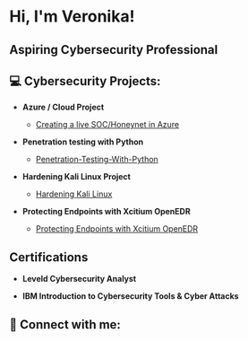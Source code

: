 <h1>Hi, I'm Veronika! </h1>

<h2> Aspiring Cybersecurity Professional <h2>
  
<h2>💻 Cybersecurity Projects:</h2>

- <b> Azure / Cloud Project </b>
  - [Creating a live SOC/Honeynet in Azure](https://github.com/Veroro321/Azure-SOC)
  
- <b> Penetration testing with Python </b>
   - [Penetration-Testing-With-Python](https://github.com/Veroro321/Penetration-Testing-With-Python)
  
- <b> Hardening Kali Linux Project </b>
   - [Hardening Kali Linux](https://github.com/Veroro321/Hardening-Kali-Linux )
 
- <b> Protecting Endpoints with Xcitium OpenEDR </b>
   - [Protecting Endpoints with Xcitium OpenEDR](https://github.com/Veroro321/Protecting-Endpoints-with-Xcitium-OpenEDR)
  
<h2> Certifications </h2>
  
- <b> Leveld Cybersecurity Analyst </b>
  
- <b> IBM Introduction to Cybersecurity Tools & Cyber Attacks </b>

<h2> 🤳 Connect with me:</h2>


<!--

Here are some ideas to get you started:

- 🔭 I’m currently working on ...
- 🌱 I’m currently learning ...
- 👯 I’m looking to collaborate on ...
- 🤔 I’m looking for help with ...
- 💬 Ask me about ...
- 📫 How to reach me: ...
- ⚡ Fun fact: ...
-->
